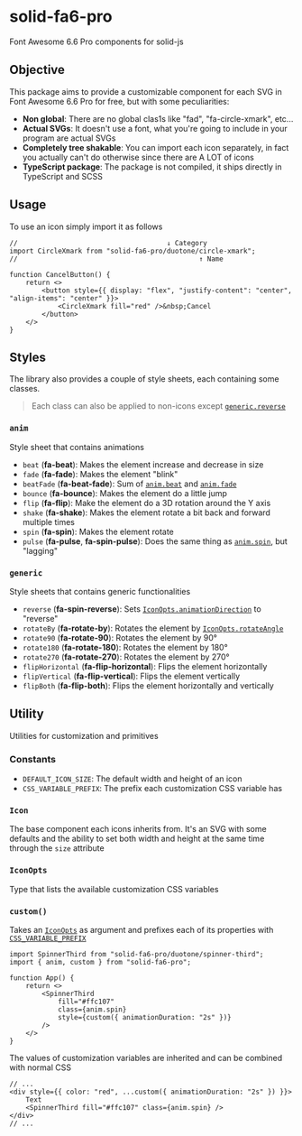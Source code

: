 
# solid-fa6-pro
Font Awesome 6.6 Pro components for solid-js

## Objective
This package aims to provide a customizable component for each SVG in Font Awesome 6.6 Pro for free, but with some peculiarities:
- **Non global**: There are no global clas1s like "fad", "fa-circle-xmark", etc...
- **Actual SVGs**: It doesn't use a font, what you're going to include in your program are actual SVGs
- **Completely tree shakable**: You can import each icon separately, in fact you actually can't do otherwise since there are A LOT of icons
- **TypeScript package**: The package is not compiled, it ships directly in TypeScript and SCSS

## Usage
To use an icon simply import it as follows
```tsx
//                                     ↓ Category
import CircleXmark from "solid-fa6-pro/duotone/circle-xmark";
//                                             ↑ Name

function CancelButton() {
    return <>
        <button style={{ display: "flex", "justify-content": "center", "align-items": "center" }}>
            <CircleXmark fill="red" />&nbsp;Cancel
        </button>
    </>
}
```

## Styles
The library also provides a couple of style sheets, each containing some classes.
> Each class can also be applied to non-icons except [`generic.reverse`](#generic-reverse)

### `anim`
Style sheet that contains animations
- <span id="anim-beat">`beat`</span> (**fa-beat**): Makes the element increase and decrease in size
- <span id="anim-fade">`fade`</span> (**fa-fade**): Makes the element "blink"
- `beatFade` (**fa-beat-fade**): Sum of [`anim.beat`](#anim-beat) and [`anim.fade`](#anim-fade)
- `bounce` (**fa-bounce**): Makes the element do a little jump
- `flip` (**fa-flip**): Make the element do a 3D rotation around the Y axis
- `shake` (**fa-shake**): Makes the element rotate a bit back and forward multiple times
- <span id="anim-spin">`spin`</span> (**fa-spin**): Makes the element rotate
- `pulse` (**fa-pulse**, **fa-spin-pulse**): Does the same thing as [`anim.spin`](#anim-spin), but "lagging"

### `generic`
Style sheets that contains generic functionalities
- <span id="generic-reverse">`reverse`</span> (**fa-spin-reverse**): Sets [`IconOpts.animationDirection`](#iconopts) to "reverse"
- `rotateBy` (**fa-rotate-by**): Rotates the element by [`IconOpts.rotateAngle`](#iconopts)
- `rotate90` (**fa-rotate-90**): Rotates the element by 90°
- `rotate180` (**fa-rotate-180**): Rotates the element by 180°
- `rotate270` (**fa-rotate-270**): Rotates the element by 270°
- `flipHorizontal` (**fa-flip-horizontal**): Flips the element horizontally
- `flipVertical` (**fa-flip-vertical**): Flips the element vertically
- `flipBoth` (**fa-flip-both**): Flips the element horizontally and vertically

## Utility
Utilities for customization and primitives

### Constants
- `DEFAULT_ICON_SIZE`: The default width and height of an icon
- <span id="prefix">`CSS_VARIABLE_PREFIX`</span>: The prefix each customization CSS variable has

### `Icon`
The base component each icons inherits from.
It's an SVG with some defaults and the ability to set both width and height at the same time through the `size` attribute

### <span id="iconopts">`IconOpts`</span>
Type that lists the available customization CSS variables

### `custom()`
Takes an [`IconOpts`](#iconopts) as argument and prefixes each of its properties with [`CSS_VARIABLE_PREFIX`](#prefix)
```tsx
import SpinnerThird from "solid-fa6-pro/duotone/spinner-third";
import { anim, custom } from "solid-fa6-pro";

function App() {
    return <>
        <SpinnerThird
            fill="#ffc107"
            class={anim.spin}
            style={custom({ animationDuration: "2s" })}
        />
    </>
}
```
The values of customization variables are inherited and can be combined with normal CSS
```tsx
// ...
<div style={{ color: "red", ...custom({ animationDuration: "2s" }) }}>
    Text
    <SpinnerThird fill="#ffc107" class={anim.spin} />
</div>
// ...
```